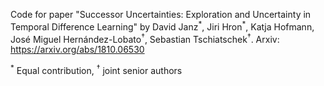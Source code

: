 Code for paper "Successor Uncertainties: Exploration and Uncertainty in Temporal Difference Learning" by David Janz<sup>\*</sup>, Jiri Hron<sup>\*</sup>, Katja Hofmann, José Miguel Hernández-Lobato<sup>†</sup>, Sebastian Tschiatschek<sup>†</sup>. Arxiv: https://arxiv.org/abs/1810.06530

<sup>\*</sup> Equal contribution, <sup>†</sup> joint senior authors

